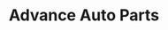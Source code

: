 ---
title: "Advance Auto Parts"
url: /christiansburg/advance-auto-parts-roanoke-street/
shop: car parts
---